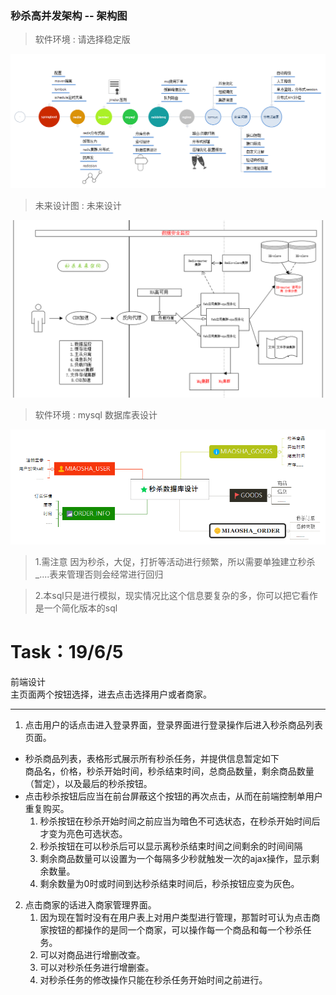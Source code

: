 ### 秒杀高并发架构 -- 架构图

> 软件环境 : 请选择稳定版 

![整体流程](https://raw.githubusercontent.com/qiurunze123/imageall/master/miaosha.png)

> 未来设计图 : 未来设计

![整体流程](https://raw.githubusercontent.com/qiurunze123/imageall/master/miaoshafuture.png)

> 软件环境 : mysql 数据库表设计

![整体流程](https://raw.githubusercontent.com/qiurunze123/imageall/master/miaoshasql.png)

>1.需注意 因为秒杀，大促，打折等活动进行频繁，所以需要单独建立秒杀_....表来管理否则会经常进行回归

>2.本sql只是进行模拟，现实情况比这个信息要复杂的多，你可以把它看作是一个简化版本的sql
# Task：19/6/5
前端设计  
主页面两个按钮选择，进去点击选择用户或者商家。
***
1. 点击用户的话点击进入登录界面，登录界面进行登录操作后进入秒杀商品列表页面。
  - 秒杀商品列表，表格形式展示所有秒杀任务，并提供信息暂定如下   
商品名，价格，秒杀开始时间，秒杀结束时间，总商品数量，剩余商品数量（暂定），以及最后的秒杀按钮。
  - 点击秒杀按钮后应当在前台屏蔽这个按钮的再次点击，从而在前端控制单用户重复购买。
    1. 秒杀按钮在秒杀开始时间之前应当为暗色不可选状态，在秒杀开始时间后才变为亮色可选状态。
    2. 秒杀按钮在可以秒杀后可以显示离秒杀结束时间之间剩余的时间间隔
    3. 剩余商品数量可以设置为一个每隔多少秒就触发一次的ajax操作，显示剩余数量。
    4. 剩余数量为0时或时间到达秒杀结束时间后，秒杀按钮应变为灰色。
2. 点击商家的话进入商家管理界面。
    1. 因为现在暂时没有在用户表上对用户类型进行管理，那暂时可认为点击商家按钮的都操作的是同一个商家，可以操作每一个商品和每一个秒杀任务。
    2. 可以对商品进行增删改查。
    3. 可以对秒杀任务进行增删查。
    4. 对秒杀任务的修改操作只能在秒杀任务开始时间之前进行。

